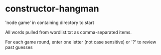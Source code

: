 # constructor-hangman

'node game' in containing directory to start

All words pulled from wordlist.txt as comma-separated items.

For each game round, enter one letter (not case sensitive) or '?' to review past guesses 

